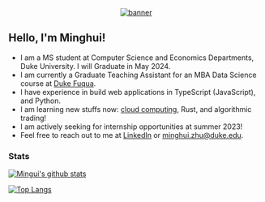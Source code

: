 <p align="center">
  <a href="https://navendu.me"><img src="https://pbs.twimg.com/profile_banners/1416121751843475456/1651700284/1500x500"(https://pbs.twimg.com/profile_banners/1416121751843475456/1651700284/1500x500) alt="banner" href=""></a>
  </br>
</p>


## Hello, I'm Minghui! 

* I am a MS student at Computer Science and Economics Departments, Duke University. I will Graduate in May 2024.
* I am currently a Graduate Teaching Assistant for an MBA Data Science course at [Duke Fuqua](https://www.fuqua.duke.edu/).
* I have experience in build web applications in TypeScript (JavaScript), and Python.
* I am learning new stuffs now: [cloud computing](https://noahgift.github.io/cloud-data-analysis-at-scale/syllabus), Rust, and algorithmic trading!
* I am actively seeking for internship opportunities at summer 2023!
* Feel free to reach out to me at [LinkedIn](https://www.linkedin.com/in/zhuminghui17/) or minghui.zhu@duke.edu.

<!-- ![image](https://pbs.twimg.com/profile_banners/1416121751843475456/1651700284/1500x500) -->


### Stats

[![Mingui's github stats](https://github-readme-stats.vercel.app/api?username=zhuminghui17&show_icon=true&theme=dark)](https://github.com/zhuminghui17)

[![Top Langs](https://github-readme-stats.vercel.app/api/top-langs/?username=zhuminghui17&layout=compact&theme=light)](https://github.com/anuraghazra/github-readme-stats)
